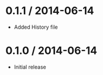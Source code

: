 
0.1.1 / 2014-06-14 
==================

 * Added History file

0.1.0 / 2014-06-14 
==================

 * Initial release
